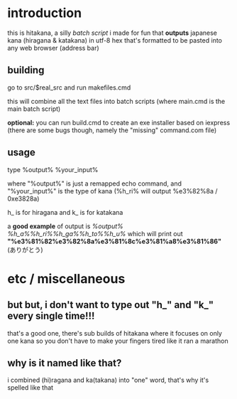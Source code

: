 # introduction
this is hitakana, a silly *batch script* i made for fun that **outputs** japanese kana (hiragana & katakana) in utf-8 hex that's formatted to be pasted into any web browser (address bar)

## building
go to src/$real_src and run makefiles.cmd

this will combine all the text files into batch scripts (where main.cmd is the main batch script)

**optional:** you can run build.cmd to create an exe installer based on iexpress (there are some bugs though, namely the "missing" command.com file)

## usage
type %output% %your_input%

where "%output%" is just a remapped echo command, and "%your_input%" is the type of kana (%h_ri% will output %e3%82%8a / 0xe3828a)

h_ is for hiragana and k_ is for katakana

a **good example** of output is *%output% %h_a%%h_ri%%h_ga%%h_to%%h_u%* which will print out **"%e3%81%82%e3%82%8a%e3%81%8c%e3%81%a8%e3%81%86"** (ありがとう)

# etc / miscellaneous

## but but, i don't want to type out "h_" and "k_" every single time!!!

that's a good one, there's sub builds of hitakana where it focuses on only one kana so you don't have to make your fingers tired like it ran a marathon

## why is it named like that?
i combined (hi)ragana and ka(takana) into "one" word, that's why it's spelled like that
